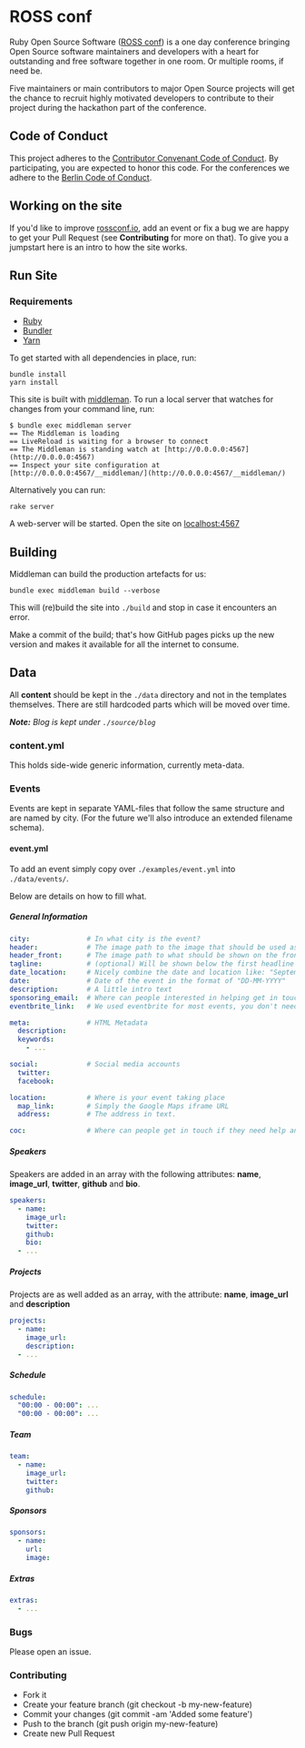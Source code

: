 # ROSS conf

Ruby Open Source Software ([ROSS conf](http://rossconf.io)) is a one day conference bringing Open Source software maintainers and developers with a heart for outstanding and free software together in one room. Or multiple rooms, if need be.

Five maintainers or main contributors to major Open Source projects will get the chance to recruit highly motivated developers to contribute to their project during the hackathon part of the conference.

## Code of Conduct

This project adheres to the [Contributor Convenant Code of Conduct](https://github.com/rossconf/rossconf.io/blob/main/CODE_OF_CONDUCT.md). By participating, you are expected to honor this code. For the conferences we adhere to the [Berlin Code of Conduct](http://berlincodeofconduct.org/).

## Working on the site

If you'd like to improve [rossconf.io](https://www.rossconf.io), add an event or fix a bug we are happy to get your Pull Request (see **Contributing** for more on that). To give you a jumpstart here is an intro to how the site works.

## Run Site

### Requirements

* [Ruby](https://www.ruby-lang.org/)
* [Bundler](https://bundler.io/)
* [Yarn](https://yarnpkg.com/)

To get started with all dependencies in place, run:

    bundle install
    yarn install

This site is built with [middleman](http://middlemanapp.com).
To run a local server that watches for changes from your command line, run:

    $ bundle exec middleman server
    == The Middleman is loading
    == LiveReload is waiting for a browser to connect
    == The Middleman is standing watch at [http://0.0.0.0:4567](http://0.0.0.0:4567)
    == Inspect your site configuration at [http://0.0.0.0:4567/__middleman/](http://0.0.0.0:4567/__middleman/)

Alternatively you can run:

    rake server

A web-server will be started. Open the site on [localhost:4567](http://localhost:4567)

## Building

Middleman can build the production artefacts for us:

    bundle exec middleman build --verbose

This will (re)build the site into `./build` and stop in case it encounters an error.

Make a commit of the build; that's how GitHub pages picks up the new version and makes it available for all the internet to consume.

## Data

All **content** should be kept in the `./data` directory and not in the templates themselves. There are still hardcoded parts which will be moved over time.

_**Note:** Blog is kept under `./source/blog`_

### content.yml

This holds side-wide generic information, currently meta-data.

### Events

Events are kept in separate YAML-files that follow the same structure and are named by city. (For the future we'll also introduce an extended filename schema).

#### event.yml

To add an event simply copy over `./examples/event.yml` into `./data/events/`.

Below are details on how to fill what.

##### General Information

```yaml
city:              # In what city is the event?
header:            # The image path to the image that should be used as the header
header_front:      # The image path to what should be shown on the frontpage
tagline:           # (optional) Will be shown below the first headline
date_location:     # Nicely combine the date and location like: "September 26, 2015 @ Wooga"
date:              # Date of the event in the format of "DD-MM-YYYY"
description:       # A little intro text
sponsoring_email:  # Where can people interested in helping get in touch?
eventbrite_link:   # We used eventbrite for most events, you don't need to but here you can put the link to the tickets.

meta:              # HTML Metadata
  description:
  keywords:
    - ...

social:            # Social media accounts
  twitter:
  facebook:

location:          # Where is your event taking place
  map_link:        # Simply the Google Maps iframe URL
  address:         # The address in text.

coc:               # Where can people get in touch if they need help and/or feel the Code of Conduct is not respected?
```

##### Speakers

Speakers are added in an array with the following attributes: **name**, **image_url**, **twitter**, **github** and **bio**.

```yaml
speakers:
  - name:
    image_url:
    twitter:
    github:
    bio:
  - ...
```

##### Projects

Projects are as well added as an array, with the attribute: **name**, **image_url** and **description**

```yaml
projects:
  - name:
    image_url:
    description:
  - ...
```

##### Schedule

```yaml
schedule:
  "00:00 - 00:00": ...
  "00:00 - 00:00": ...
```

##### Team

```yaml
team:
  - name:
    image_url:
    twitter:
    github:
```

##### Sponsors

```yaml
sponsors:
  - name:
    url:
    image:
```

##### Extras

```yaml
extras:
  - ...
```

### Bugs

Please open an issue.

### Contributing

* Fork it
* Create your feature branch (git checkout -b my-new-feature)
* Commit your changes (git commit -am 'Added some feature')
* Push to the branch (git push origin my-new-feature)
* Create new Pull Request
